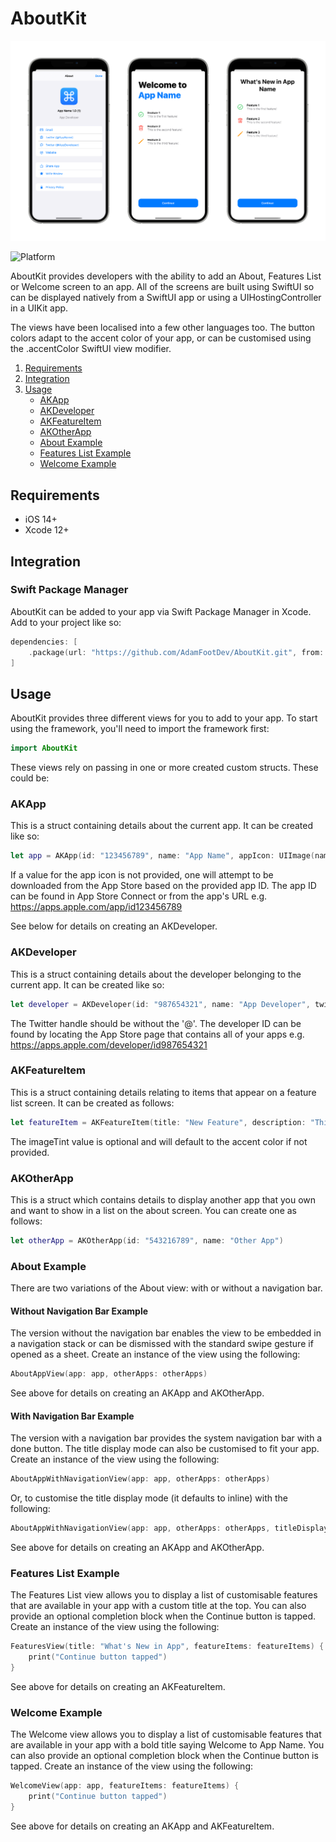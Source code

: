 # AboutKit

![Feature Graphic](https://github.com/AdamFootDev/AboutKit/blob/main/Assets/feature-graphic.png?raw=true)

![Platform](https://img.shields.io/badge/platforms-iOS%2014.0-F28D00.svg)

AboutKit provides developers with the ability to add an About, Features List or Welcome screen to an app. All of the screens are built using SwiftUI so can be displayed natively from a SwiftUI app or using a UIHostingController in a UIKit app.

The views have been localised into a few other languages too. The button colors adapt to the accent color of your app, or can be customised using the .accentColor SwiftUI view modifier.

1. [Requirements](#requirements)
2. [Integration](#integration)
3. [Usage](#usage)
    - [AKApp](#akapp)
    - [AKDeveloper](#akdeveloper)
    - [AKFeatureItem](#akfeatureitem)
    - [AKOtherApp](#akotherapp)
    - [About Example](#about-example)
    - [Features List Example](#features-list-example)
    - [Welcome Example](#welcome-example)

## Requirements

- iOS 14+
- Xcode 12+

## Integration

### Swift Package Manager

AboutKit can be added to your app via Swift Package Manager in Xcode. Add to your project like so:

```swift
dependencies: [
    .package(url: "https://github.com/AdamFootDev/AboutKit.git", from: "1.0.0")
]
```

## Usage

AboutKit provides three different views for you to add to your app. To start using the framework, you'll need to import the framework first:

```swift
import AboutKit
```

These views rely on passing in one or more created custom structs. These could be:

### AKApp

This is a struct containing details about the current app. It can be created like so:

```swift
let app = AKApp(id: "123456789", name: "App Name", appIcon: UIImage(named: "app-icon"), developer: developer, email: "app@example.com", twitterHandle: "AppName", websiteURL: "https://www.example.com", privacyPolicyURL: "https://www.example.com/privacy-policy")
```

If a value for the app icon is not provided, one will attempt to be downloaded from the App Store based on the provided app ID. The app ID can be found in App Store Connect or from the app's URL e.g. <https://apps.apple.com/app/id123456789>

See below for details on creating an AKDeveloper.

### AKDeveloper

This is a struct containing details about the developer belonging to the current app. It can be created like so:

```swift
let developer = AKDeveloper(id: "987654321", name: "App Developer", twitterHandle: "AppDeveloper")
```

The Twitter handle should be without the '@'. The developer ID can be found by locating the App Store page that contains all of your apps e.g. <https://apps.apple.com/developer/id987654321>

### AKFeatureItem

This is a struct containing details relating to items that appear on a feature list screen. It can be created as follows:

```swift
let featureItem = AKFeatureItem(title: "New Feature", description: "This is a cool new feature.", systemImage: "checkmark.circle", imageTint: .green)
```

The imageTint value is optional and will default to the accent color if not provided.

### AKOtherApp

This is a struct which contains details to display another app that you own and want to show in a list on the about screen. You can create one as follows:

```swift
let otherApp = AKOtherApp(id: "543216789", name: "Other App")
```
### About Example

There are two variations of the About view: with or without a navigation bar.

#### Without Navigation Bar Example

The version without the navigation bar enables the view to be embedded in a navigation stack or can be dismissed with the standard swipe gesture if opened as a sheet. Create an instance of the view using the following:

```swift
AboutAppView(app: app, otherApps: otherApps)
```

See above for details on creating an AKApp and AKOtherApp.

#### With Navigation Bar Example

The version with a navigation bar provides the system navigation bar with a done button. The title display mode can also be customised to fit your app. Create an instance of the view using the following:

```swift
AboutAppWithNavigationView(app: app, otherApps: otherApps)
```

Or, to customise the title display mode (it defaults to inline) with the following:

```swift
AboutAppWithNavigationView(app: app, otherApps: otherApps, titleDisplayMode: .large)
```

See above for details on creating an AKApp and AKOtherApp.

### Features List Example

The Features List view allows you to display a list of customisable features that are available in your app with a custom title at the top. You can also provide an optional completion block when the Continue button is tapped. Create an instance of the view using the following:

```swift
FeaturesView(title: "What's New in App", featureItems: featureItems) {
    print("Continue button tapped")
}
```

See above for details on creating an AKFeatureItem.

### Welcome Example

The Welcome view allows you to display a list of customisable features that are available in your app with a bold title saying Welcome to App Name. You can also provide an optional completion block when the Continue button is tapped. Create an instance of the view using the following:

```swift
WelcomeView(app: app, featureItems: featureItems) {
    print("Continue button tapped")
}
```

See above for details on creating an AKApp and AKFeatureItem.
